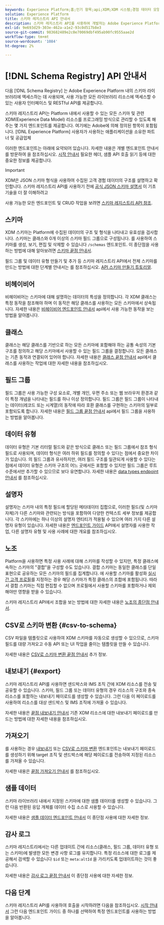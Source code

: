 ```yaml
---
keywords: Experience Platform;홈;인기 항목;api;XDM;XDM 시스템;경험 데이터 모델;경험 데이터 모델;데이터 모델;데이터 모델;스키마 레지스트리;스키마 레지스트리;
solution: Experience Platform
title: 스키마 레지스트리 API 안내서
description: 스키마 레지스트리 API를 사용하여 개발자는 Adobe Experience Platform 내의 모든 스키마 및 관련 XDM(Experience Data Model) 리소스를 프로그래밍 방식으로 관리할 수 있습니다. 이 안내서를 따라 API를 사용하여 주요 작업을 수행하는 방법에 대해 알아보십시오.
exl-id: 9e693d29-303e-462a-a1e2-93c0d517b8e3
source-git-commit: 983682489e2c0e70069dbf495ab90fc9555aae2d
workflow-type: tm+mt
source-wordcount: '1084'
ht-degree: 2%

---
```


# [!DNL Schema Registry] API 안내서

다음 [!DNL Schema Registry] 는 Adobe Experience Platform 내의 스키마 라이브러리에 액세스하는 데 사용되며, 사용 가능한 모든 라이브러리 리소스에 액세스할 수 있는 사용자 인터페이스 및 RESTful API를 제공합니다.

스키마 레지스트리 API는 Platform 내에서 사용할 수 있는 모든 스키마 및 관련 XDM(Experience Data Model) 리소스를 프로그래밍 방식으로 관리할 수 있도록 해주는 몇 가지 엔드포인트를 제공합니다. 여기에는 Adobe에 의해 정의된 항목이 포함됩니다. [!DNL Experience Platform] 사용자가 사용하는 애플리케이션을 소유한 파트너 및 공급업체

이러한 엔드포인트는 아래에 요약되어 있습니다. 자세한 내용은 개별 엔드포인트 안내서를 방문하여 을 참조하십시오. [시작 안내서](./getting-started.md) 필요한 헤더, 샘플 API 호출 읽기 등에 대한 중요한 정보를 제공합니다.

>[!IMPORTANT]
>
>XDM은 JSON 스키마 형식을 사용하여 수집된 고객 경험 데이터의 구조를 설명하고 확인합니다. 스키마 레지스트리 API를 사용하기 전에 [공식 JSON 스키마 설명서](https://json-schema.org/) 이 기초 기술을 더 잘 이해하려고

사용 가능한 모든 엔드포인트 및 CRUD 작업을 보려면 [스키마 레지스트리 API 참조](https://www.adobe.io/experience-platform-apis/references/schema-registry/).

## 스키마

XDM 스키마는 Platform에 수집된 데이터의 구조 및 형식을 나타내고 유효성을 검사합니다. 스키마는 클래스와 0개 이상의 스키마 필드 그룹으로 구성됩니다. 를 사용하여 스키마를 생성, 보기, 편집 및 삭제할 수 있습니다 `/schemas` 엔드포인트. 이 종단점을 사용하는 방법에 대해 알아보려면 [스키마 끝점 안내서](./schemas.md).

필드 그룹 및 데이터 유형 만들기 및 추가 등 스키마 레지스트리 API에서 전체 스키마를 만드는 방법에 대한 단계별 안내서는 를 참조하십시오. [API 스키마 만들기 튜토리얼](../tutorials/create-schema-api.md).

## 비헤이비어

비헤이비어는 스키마에 대해 설명하는 데이터의 특성을 정의합니다. 각 XDM 클래스는 특정 동작을 참조해야 하며 이 동작은 해당 클래스를 사용하는 모든 스키마에서 상속됩니다. 자세한 내용은 [비헤이비어 엔드포인트 안내서](./behaviors.md) api에서 사용 가능한 동작을 보는 방법을 알아봅니다.

## 클래스

클래스는 해당 클래스를 기반으로 하는 모든 스키마에 포함해야 하는 공통 속성의 기본 구조를 정의하고 해당 스키마에서 사용할 수 있는 필드 그룹을 결정합니다. 모든 클래스는 기존 동작과 연결되어 있어야 합니다. 자세한 내용은 [클래스 끝점 안내서](./classes.md) api에서 클래스를 사용하는 작업에 대한 자세한 내용을 참조하십시오.

## 필드 그룹

필드 그룹은 사용 가능한 구성 요소로, 개별 개인, 우편 주소 또는 웹 브라우저 환경과 같이 특정 개념을 나타내는 필드를 하나 이상 정의합니다. 필드 그룹은 필드 그룹이 나타내는 데이터(레코드 또는 시계열)의 동작에 따라 호환 클래스를 구현하는 스키마의 일부로 포함되도록 합니다. 자세한 내용은 [필드 그룹 끝점 안내서](./field-groups.md) api에서 필드 그룹을 사용하는 방법을 알아봅니다.

## 데이터 유형

데이터 유형은 기본 리터럴 필드와 같은 방식으로 클래스 또는 필드 그룹에서 참조 형식 필드로 사용되며, 데이터 형식은 여러 하위 필드를 정의할 수 있다는 점에서 중요한 차이가 있습니다. 의 필드 그룹과 유사하지만, 여러 필드 구조를 일관되게 사용할 수 있다는 점에서 데이터 유형은 스키마 구조의 어느 곳에서든 포함할 수 있지만 필드 그룹은 루트 수준에서만 추가할 수 있으므로 보다 유연합니다. 자세한 내용은 [data types endpoint 안내서](./data-types.md) 를 참조하십시오.

## 설명자

설명자는 스키마 내의 특정 필드에 할당된 메타데이터 집합으로, 이러한 필드(및 스키마 자체)가 다른 스키마와 관련되는 방식을 포함하여 다양한 컨텍스트 세부 정보를 제공합니다. 각 스키마에는 하나 이상의 설명자 엔티티가 적용될 수 있으며 여러 가지 다른 설명자 유형이 있습니다. 자세한 내용은 [엔드포인트 가이드](./descriptors.md) API에서 설명자를 사용한 작업, 다른 설명자 유형 및 사용 사례에 대한 개요를 참조하십시오.

## 노조

Platform을 사용하면 특정 사용 사례에 대해 스키마를 작성할 수 있지만, 특정 클래스에 속하는 스키마의 &quot;결합&quot;을 구성할 수도 있습니다. 결합 스키마는 동일한 클래스를 단일 표현으로 공유하는 모든 스키마의 필드를 집계합니다. 에 사용할 스키마를 활성화 [실시간 고객 프로필](../../profile/home.md)를 지정하는 경우 해당 스키마가 특정 클래스의 조합에 포함됩니다. 따라서 결합 스키마는 직접 편집할 수 없으며 프로필에서 사용할 스키마를 포함하거나 제외해야만 영향을 받을 수 있습니다.

스키마 레지스트리 API에서 조합을 보는 방법에 대한 자세한 내용은 [노조의 종단점 안내서](./unions.md).

## CSV로 스키마 변환 {#csv-to-schema}

CSV 파일을 템플릿으로 사용하여 XDM 스키마를 자동으로 생성할 수 있으므로, 스키마 필드를 대량 가져오고 수동 API 또는 UI 작업을 줄이는 템플릿을 만들 수 있습니다.

자세한 내용은 [CSV로 스키마 변환 끝점 안내서](./export.md) 추가 정보.

## 내보내기 {#export}

스키마 레지스트리 API를 사용하면 샌드박스와 IMS 조직 간에 XDM 리소스를 전송 및 공유할 수 있습니다. 스키마, 필드 그룹 또는 데이터 유형의 경우 리소스의 구조와 종속 리소스를 포함하는 내보내기 페이로드를 생성할 수 있습니다. 그런 다음 이 페이로드를 사용하여 리소스를 대상 샌드박스 및 IMS 조직에 가져올 수 있습니다.

자세한 내용은 [끝점 내보내기 안내서](./export.md) 기존 XDM 리소스에 대한 내보내기 페이로드를 만드는 방법에 대한 자세한 내용을 참조하십시오.

## 가져오기

를 사용하는 경우 [내보내기](#export) 또는 [CSV로 스키마 변환](./import.md) 엔드포인트는 내보내기 페이로드를 생성하기 위해 target 조직 및 샌드박스에 해당 페이로드를 전송하여 지정된 리소스를 가져올 수 있습니다.

자세한 내용은 [끝점 가져오기 안내서](./export.md) 를 참조하십시오.

## 샘플 데이터

스키마 라이브러리 내에서 지정된 스키마에 대한 샘플 데이터를 생성할 수 있습니다. 그런 다음 반환된 응답 개체를 데이터 수집 소스로 사용할 수 있습니다.

자세한 내용은 [샘플 데이터 엔드포인트 안내서](./sample-data.md) 이 종단점 사용에 대한 자세한 정보.

## 감사 로그

스키마 레지스트리에서는 다른 업데이트 간에 리소스(클래스, 필드 그룹, 데이터 유형 또는 스키마)에 발생한 모든 변경 사항 로그를 유지합니다. 특정 리소스에 대한 로그를 제공해서 검색할 수 있습니다 `$id` 또는 `meta:altId` 을 가리키도록 업데이트하는 것이 좋습니다.

자세한 내용은 [감사 로그 끝점 안내서](./audit-log.md) 이 종단점 사용에 대한 자세한 정보.

## 다음 단계

스키마 레지스트리 API를 사용하여 호출을 시작하려면 다음을 참조하십시오. [시작 안내서](./getting-started.md) 그런 다음 엔드포인트 가이드 중 하나를 선택하여 특정 엔드포인트를 사용하는 방법을 알아봅니다.
